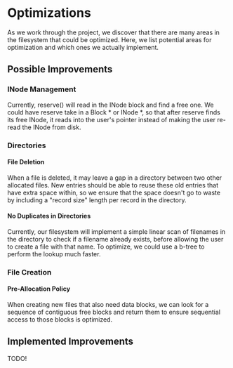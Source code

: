 # Optimizations

As we work through the project, we discover that there are many areas in the filesystem that could be optimized. Here, we list potential areas for optimization and which ones we actually implement.

## Possible Improvements

### INode Management

Currently, reserve() will read in the INode block and find a free one. We could have reserve take in a Block * or INode *, so that after reserve finds its free INode, it reads into the user's pointer instead of making the user re-read the INode from disk.

### Directories

#### File Deletion

When a file is deleted, it may leave a gap in a directory between two other allocated files. New entries should be able to reuse these old entries that have extra space within, so we ensure that the space doesn't go to waste by including a "record size" length per record in the directory.

#### No Duplicates in Directories

Currently, our filesystem will implement a simple linear scan of filenames in the directory to check if a filename already exists, before allowing the user to create a file with that name. To optimize, we could use a b-tree to perform the lookup much faster.

### File Creation

#### Pre-Allocation Policy
When creating new files that also need data blocks, we can look for a sequence of contiguous free blocks and return them to ensure sequential access to those blocks is optimized.

## Implemented Improvements

TODO!
